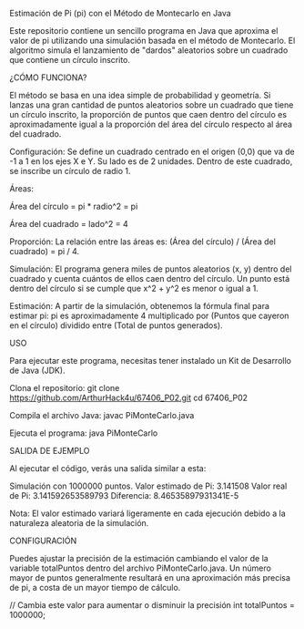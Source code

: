 Estimación de Pi (pi) con el Método de Montecarlo en Java

Este repositorio contiene un sencillo programa en Java que aproxima el valor de pi utilizando una simulación basada en el método de Montecarlo. El algoritmo simula el lanzamiento de "dardos" aleatorios sobre un cuadrado que contiene un círculo inscrito.

¿CÓMO FUNCIONA?

El método se basa en una idea simple de probabilidad y geometría. Si lanzas una gran cantidad de puntos aleatorios sobre un cuadrado que tiene un círculo inscrito, la proporción de puntos que caen dentro del círculo es aproximadamente igual a la proporción del área del círculo respecto al área del cuadrado.

Configuración: Se define un cuadrado centrado en el origen (0,0) que va de -1 a 1 en los ejes X e Y. Su lado es de 2 unidades. Dentro de este cuadrado, se inscribe un círculo de radio 1.

Áreas:

Área del círculo = pi * radio^2 = pi

Área del cuadrado = lado^2 = 4

Proporción: La relación entre las áreas es: (Área del círculo) / (Área del cuadrado) = pi / 4.

Simulación: El programa genera miles de puntos aleatorios (x, y) dentro del cuadrado y cuenta cuántos de ellos caen dentro del círculo. Un punto está dentro del círculo si se cumple que x^2 + y^2 es menor o igual a 1.

Estimación: A partir de la simulación, obtenemos la fórmula final para estimar pi: pi es aproximadamente 4 multiplicado por (Puntos que cayeron en el círculo) dividido entre (Total de puntos generados).

USO

Para ejecutar este programa, necesitas tener instalado un Kit de Desarrollo de Java (JDK).

Clona el repositorio:
git clone https://github.com/ArthurHack4u/67406_P02.git
cd 67406_P02

Compila el archivo Java:
javac PiMonteCarlo.java

Ejecuta el programa:
java PiMonteCarlo

SALIDA DE EJEMPLO

Al ejecutar el código, verás una salida similar a esta:

Simulación con 1000000 puntos.
Valor estimado de Pi: 3.141508
Valor real de Pi: 3.141592653589793
Diferencia: 8.46535897931341E-5

Nota: El valor estimado variará ligeramente en cada ejecución debido a la naturaleza aleatoria de la simulación.

CONFIGURACIÓN

Puedes ajustar la precisión de la estimación cambiando el valor de la variable totalPuntos dentro del archivo PiMonteCarlo.java. Un número mayor de puntos generalmente resultará en una aproximación más precisa de pi, a costa de un mayor tiempo de cálculo.

// Cambia este valor para aumentar o disminuir la precisión
int totalPuntos = 1000000;